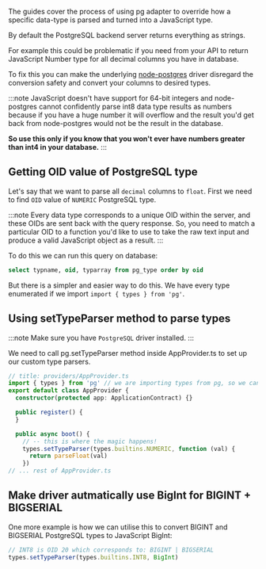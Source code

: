 The guides cover the process of using pg adapter to override how a specific data-type is parsed and turned into a JavaScript type.

By default the PostgreSQL backend server returns everything as strings.

For example this could be problematic if you need from your API to return JavaScript Number type for all decimal columns you have in database.

To fix this you can make the underlying [node-postgres](https://node-postgres.com/api/client) driver disregard the conversion safety and convert your columns to desired types.

:::note
JavaScript doesn't have support for 64-bit integers and node-postgres cannot confidently parse int8 data type results as numbers because if you have a huge number it will overflow and the result you'd get back from node-postgres would not be the result in the database. 


**So use this only if you know that you won't ever have numbers greater than int4 in your database.**
:::

## Getting OID value of PostgreSQL type

Let's say that we want to parse all `decimal` columns to `float`. First we need to find `OID` value of `NUMERIC` PostgreSQL type.

:::note
Every data type corresponds to a unique OID within the server, and these OIDs are sent back with the query response. So, you need to match a particular OID to a function you'd like to use to take the raw text input and produce a valid JavaScript object as a result.
:::

To do this we can run this query on database:

```sql
select typname, oid, typarray from pg_type order by oid
```

But there is a simpler and easier way to do this. We have every type enumerated if we import `import { types } from 'pg'`.

## Using setTypeParser method to parse types

:::note
Make sure you have `PostgreSQL` driver installed.
:::

We need to call pg.setTypeParser method inside AppProvider.ts to set up our custom type parsers.

```ts
// title: providers/AppProvider.ts
import { types } from 'pg' // we are importing types from pg, so we can use existing enums
export default class AppProvider {
  constructor(protected app: ApplicationContract) {}

  public register() {
  }

  public async boot() {
    // -- this is where the magic happens!
    types.setTypeParser(types.builtins.NUMERIC, function (val) {
      return parseFloat(val)
    })
// ... rest of AppProvider.ts
```

## Make driver autmatically use BigInt for BIGINT + BIGSERIAL

One more example is how we can utilise this to convert BIGINT and BIGSERIAL PostgreSQL types to JavaScript BigInt:

```ts
// INT8 is OID 20 which corresponds to: BIGINT | BIGSERIAL
types.setTypeParser(types.builtins.INT8, BigInt)
```

